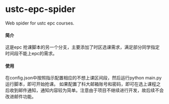 # ustc-epc-spider
Web spider for ustc epc courses.

#### 简介
这是epc 抢课脚本的另一个分支，主要添加了时区选课需求，满足部分同学指定时间段不能上epc的需求。


#### 使用
在config.json中按照指示配置相应的不想上课区间段，然后运行python main.py运行脚本，即可开始抢课。
如果配置了科大邮箱账号和密码，即可在选上课程之后收到邮件通知，通知内容较为简单。注意由于项目不继续进行开发，故后续不会改进邮件功能。
